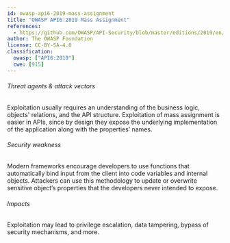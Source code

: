 ```yaml
---
id: owasp-api6-2019-mass-assignment
title: "OWASP API6:2019 Mass Assignment"
references:
  - https://github.com/OWASP/API-Security/blob/master/editions/2019/en/0xa6-mass-assignment.md
author: The OWASP Foundation
license: CC-BY-SA-4.0
classification:
  owasp: ["API6:2019"]
  cwe: [915]
---
```


###### Threat agents & attack vectors

Exploitation usually requires an understanding of the business logic, objects'
relations, and the API structure. Exploitation of mass assignment is easier in APIs,
since by design they expose the underlying implementation of the application along with
the properties’ names.

###### Security weakness

Modern frameworks encourage developers to use functions that automatically bind input
from the client into code variables and internal objects. Attackers can use this
methodology to update or overwrite sensitive object’s properties that the developers
never intended to expose.

###### Impacts

Exploitation may lead to privilege escalation, data tampering, bypass of security
mechanisms, and more.
